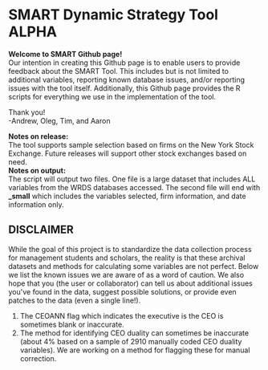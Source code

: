 # SMART Dynamic Strategy Tool ALPHA

**Welcome to SMART Github page!**  
Our intention in creating this Github page is to enable users to provide feedback about the SMART Tool. This includes but is not limited to additional variables, reporting known database issues, and/or reporting issues with the tool itself. Additionally, this Github page provides the R scripts for everything we use in the implementation  of the tool.   

  
  
Thank you!  
-Andrew, Oleg, Tim, and Aaron

**Notes on release:**  
The tool supports sample selection based on firms on the New York Stock Exchange. Future releases will support other stock exchanges based on need.  
**Notes on output:**  
The script will output two files. One file is a large dataset that includes ALL variables from the WRDS databases accessed. The second file will end with **_small** which includes the variables selected, firm information, and date information only.


## **DISCLAIMER**  
While the goal of this project is to standardize the data collection process for management students and scholars, the reality is that these archival datasets and methods for calculating some variables are not perfect. Below we list the known issues we are aware of as a word of caution. We also hope that you (the user or collaborator) can tell us about additional issues you've found in the data, suggest possible solutions, or provide even patches to the data (even a single line!). 

1. The CEOANN flag which indicates the executive is the CEO is sometimes blank or inaccurate.
2. The method for identifying CEO duality can sometimes be inaccurate (about 4% based on a sample of 2910 manually coded CEO duality variables). We are working on a method for flagging these for manual correction.
